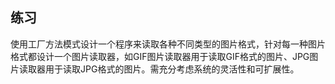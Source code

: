 ## 练习
使用工厂方法模式设计一个程序来读取各种不同类型的图片格式，针对每一种图片格式都设计一个图片读取器，如GIF图片读取器用于读取GIF格式的图片、JPG图片读取器用于读取JPG格式的图片。需充分考虑系统的灵活性和可扩展性。